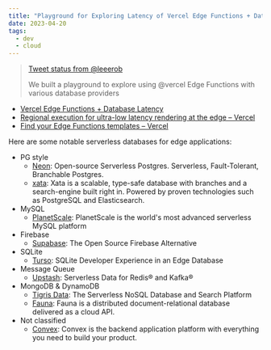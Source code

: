 ```yaml
---
title: "Playground for Exploring Latency of Vercel Edge Functions + Database"
date: 2023-04-20
tags:
  - dev
  - cloud
---
```


> [Tweet status from @leeerob](https://twitter.com/leeerob/status/1645432132125310978/)
>
> We built a playground to explore using @vercel Edge Functions with various
> database providers

- [Vercel Edge Functions + Database Latency](https://edge-data-latency.vercel.app/)
- [Regional execution for ultra-low latency rendering at the edge – Vercel](https://vercel.com/blog/regional-execution-for-ultra-low-latency-rendering-at-the-edge/)
- [Find your Edge Functions templates – Vercel](https://vercel.com/templates/edge-functions/)

Here are some notable serverless databases for edge applications:

- PG style
  - [Neon](https://neon.tech/): Open-source Serverless Postgres. Serverless,
    Fault-Tolerant, Branchable Postgres.
  - [xata](https://xata.io/): Xata is a scalable, type-safe database with
    branches and a search-engine built right in. Powered by proven technologies
    such as PostgreSQL and Elasticsearch.
- MySQL
  - [PlanetScale](https://planetscale.com/): PlanetScale is the world's most
    advanced serverless MySQL platform
- Firebase
  - [Supabase](https://supabase.com/): The Open Source Firebase Alternative
- SQLite
  - [Turso](https://chiselstrike.com/): SQLite Developer Experience in an Edge
    Database
- Message Queue
  - [Upstash](https://upstash.com/): Serverless Data for Redis® and Kafka®
- MongoDB & DynamoDB
  - [Tigris Data](https://www.tigrisdata.com/): The Serverless NoSQL Database
    and Search Platform
  - [Fauna](https://fauna.com/): Fauna is a distributed document-relational
    database delivered as a cloud API.
- Not classified
  - [Convex](https://www.convex.dev/): Convex is the backend application
    platform with everything you need to build your product.
